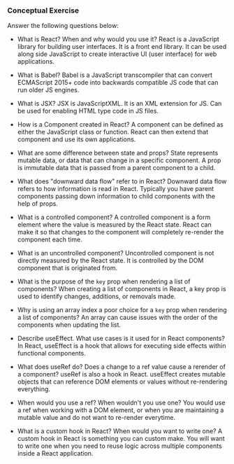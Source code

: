 ### Conceptual Exercise

Answer the following questions below:

- What is React? When and why would you use it?
React is a JavaScript library for building user interfaces. It is a front end library. It can be used along side JavaScript to create interactive UI (user interface) for web applications.

- What is Babel?
Babel is a JavaScript transcompiler that can convert ECMAScript 2015+ code into backwards compatible JS code that can run older JS engines.

- What is JSX?
JSX is JavaScriptXML. It is an XML extension for JS. Can be used for enabling HTML type code in JS files.

- How is a Component created in React?
A component can be defined as either the JavaScript class or function. React can then extend that component and use its own applications.

- What are some difference between state and props?
State represents mutable data, or data that can change in a specific component. A prop is immutable data that is passed from a parent component to a child.

- What does "downward data flow" refer to in React?
Downward data flow refers to how information is read in React. Typically you have parent components passing down information to child components with the help of props.

- What is a controlled component?
A controlled component is a form element where the value is measured by the React state. React can make it so that changes to the component will completely re-render the component each time.

- What is an uncontrolled component?
Uncontrolled component is not directly measured by the React state. It is controlled by the DOM component that is originated from.

- What is the purpose of the `key` prop when rendering a list of components?
When creating a list of components in React, a key prop is used to identify changes, additions, or removals made.

- Why is using an array index a poor choice for a `key` prop when rendering a list of components?
An array can cause issues with the order of the components when updating the list.

- Describe useEffect.  What use cases is it used for in React components?
In React, useEffect is a hook that allows for executing side effects within functional components.

- What does useRef do?  Does a change to a ref value cause a rerender of a component?
useRef is also a hook in React. useEffect creates mutable objects that can reference DOM elements or values without re-rendering everything.

- When would you use a ref? When wouldn't you use one?
You would use a ref when working with a DOM element, or when you are maintaining a mutable value and do not want to re-render everytime.

- What is a custom hook in React? When would you want to write one?
A custom hook in React is something you can custom make. You will want to write one when you need to reuse logic across multiple components inside a React application.